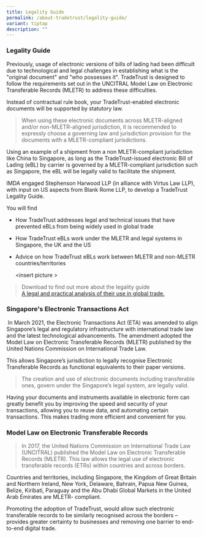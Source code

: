 ```yaml
---
title: Legality Guide
permalink: /about-tradetrust/legality-guide/
variant: tiptap
description: ""
---
```

<h3><strong>Legality Guide</strong></h3>
<p>Previously, usage of electronic versions of bills of lading had been difficult
due to technological and legal challenges in establishing what is the "original
document" and "who possesses it". TradeTrust is designed to follow the
requirements set out in the UNCITRAL Model Law on Electronic Transferable
Records (MLETR) to address these difficulties.</p>
<p>Instead of contractual rule book, your TradeTrust-enabled electronic documents
will be supported by statutory law.</p>
<blockquote>
<p>When using these electronic documents across MLETR-aligned and/or non-MLETR-aligned
jurisdiction, it is recommended to expressly choose a governing law and
jurisdiction provision for the documents with a MLETR-compliant jurisdictions.</p>
</blockquote>
<p>Using an example of a shipment from a non MLETR-compliant jurisdiction
like China to Singapore, as long as the TradeTrust-issued electronic Bill
of Lading (eBL) by carrier is governed by a MLETR-compliant jurisdiction
such as Singapore, the eBL will be legally valid to facilitate the shipment.</p>
<p>IMDA engaged Stephenson Harwood LLP (in alliance with Virtus Law LLP),
with input on US aspects from Blank Rome LLP, to develop a TradeTrust Legality
Guide.</p>
<p>You will find</p>
<ul data-tight="true" class="tight">
<li>
<p>How TradeTrust addresses legal and technical issues that have prevented
eBLs from being widely used in global trade</p>
</li>
<li>
<p>How TradeTrust eBLs work under the MLETR and legal systems in Singapore,
the UK and the US</p>
</li>
<li>
<p>Advice on how TradeTrust eBLs work between MLETR and non-MLETR countries/territories</p>
<p></p>
<p>&lt;insert picture &gt;</p>
</li>
</ul>
<blockquote>
<p>Download to find out more about the legality guide
<br><a href="https://www.tradetrust.io/static/images/legality/Stephenson_Harwood_Article_on_TradeTrust_eBLs.pdf" rel="noopener noreferrer nofollow" target="_blank">A legal and practical analysis of their use in global trade.</a>
</p>
</blockquote>
<p></p>
<h3><strong>Singapore's Electronic Transactions Act</strong></h3>
<p>&nbsp;In March 2021, the Electronic Transactions Act (ETA) was amended
to align Singapore’s legal and regulatory infrastructure with international
trade law and the latest technological advancements. The amendment adopted
the Model Law on Electronic Transferable Records (MLETR) published by the
United Nations Commission on International Trade Law.</p>
<p>This allows Singapore’s jurisdiction to legally recognise Electronic Transferable
Records as functional equivalents to their paper versions.</p>
<blockquote>
<p>The creation and use of electronic documents including transferable ones,
govern under the Singapore’s legal system, are legally valid.</p>
</blockquote>
<p></p>
<p>Having your documents and instruments available in electronic form can
greatly benefit you by improving the speed and security of your transactions,
allowing you to reuse data, and automating certain transactions. This makes
trading more efficient and convenient for you.</p>
<h3><strong>Model Law on Electronic Transferable Records</strong></h3>
<blockquote>
<p>In 2017, the United Nations Commission on International Trade Law (UNCITRAL)
published the Model Law on Electronic Transferable Records (MLETR). This
law allows the legal use of electronic transferable records (ETRs) within
countries and across borders.&nbsp;&nbsp;</p>
</blockquote>
<p>Countries and territories, including Singapore, the Kingdom of Great Britain
and Northern Ireland, New York, Delaware, Bahrain, Papua New Guinea, Belize,
Kiribati, Paraguay and the Abu Dhabi Global Markets in the United Arab
Emirates are MLETR- compliant.&nbsp;</p>
<p>Promoting the adoption of TradeTrust, would allow such electronic transferable
records to be similarly recognised across the borders – provides greater
certainty to businesses and removing one barrier to end-to-end digital
trade.</p>